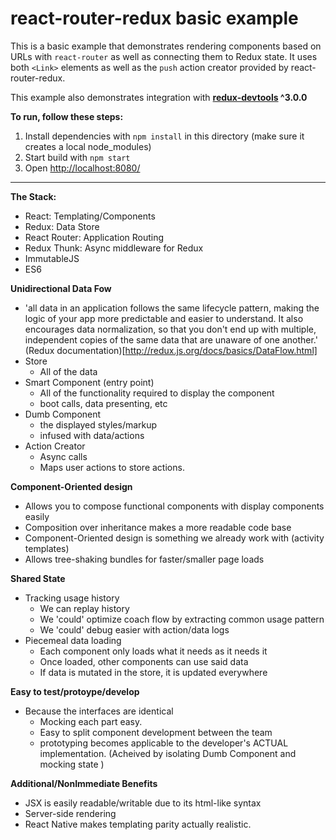 react-router-redux basic example
=================================

This is a basic example that demonstrates rendering components based
on URLs with `react-router` as well as connecting them to Redux state.
It uses both `<Link>` elements as well as the `push` action creator
provided by react-router-redux.

This example also demonstrates integration with
**[redux-devtools](https://github.com/gaearon/redux-devtools) ^3.0.0**

**To run, follow these steps:**

1. Install dependencies with `npm install` in this directory (make sure it creates a local node_modules)
2. Start build with `npm start`
3. Open [http://localhost:8080/](http://localhost:8080/)

---

**The Stack:**
  - React: Templating/Components
  - Redux: Data Store
  - React Router: Application Routing
  - Redux Thunk: Async middleware for Redux
  - ImmutableJS
  - ES6

**Unidirectional Data Fow**
  - 'all data in an application follows the same lifecycle pattern, making the logic of your app more predictable and easier to understand. It also encourages data normalization, so that you don't end up with multiple, independent copies of the same data that are unaware of one another.' (Redux documentation)[http://redux.js.org/docs/basics/DataFlow.html]
  - Store
    - All of the data
  - Smart Component (entry point)
    - All of the functionality required to display the component
    - boot calls, data presenting, etc
  - Dumb Component
    - the displayed styles/markup 
    - infused with data/actions
  - Action Creator
    - Async calls
    - Maps user actions to store actions.

**Component-Oriented design**
  - Allows you to compose functional components with display components easily
  - Composition over inheritance makes a more readable code base
  - Component-Oriented design is something we already work with (activity templates)
  - Allows tree-shaking bundles for faster/smaller page loads

**Shared State**
  - Tracking usage history
    - We can replay history
    - We 'could' optimize coach flow by extracting common usage pattern
    - We 'could' debug easier with action/data logs
  - Piecemeal data loading
    - Each component only loads what it needs as it needs it
    - Once loaded, other components can use said data
    - If data is mutated in the store, it is updated everywhere

**Easy to test/protoype/develop**
  - Because the interfaces are identical
    - Mocking each part easy.
    - Easy to split component development between the team
    - prototyping becomes applicable to the developer's ACTUAL implementation. (Acheived by isolating Dumb Component and mocking state )
    
**Additional/NonImmediate Benefits**
  - JSX is easily readable/writable due to its html-like syntax
  - Server-side rendering
  - React Native makes templating parity actually realistic.
